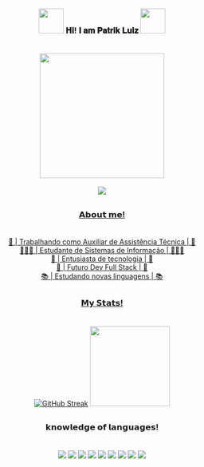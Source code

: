 ### <p align="center"><img src="https://media.tenor.com/tgzGDcxpjR0AAAAi/patrick-star-sponge-bob-square-pants.gif" width="50px"> 𝐇𝐢! 𝐈 𝐚𝐦 𝐏𝐚𝐭𝐫𝐢𝐤 𝐋𝐮𝐢𝐳 <img src="https://media.tenor.com/tgzGDcxpjR0AAAAi/patrick-star-sponge-bob-square-pants.gif" width="50px"><br><br></p>


<div align="center">
<img height="250px" src="https://user-images.githubusercontent.com/111705938/218602686-a273f0a9-2abb-44d9-8294-c5ec177f6fc6.png">
  <br>
  <br>
  
  <div id="badges-social">
  <a href="https://www.linkedin.com/in/patrik-luiz-435a02207/"> <img src="https://img.shields.io/badge/-LinkedIn-blue?style=for-the-badge&logo=LinkedIn">
    <!-- <a href="https://discordapp.com/users/698680180234911826"><img src="https://img.shields.io/badge/-Discord-7289da?style=for-the-badge&logo=discord&logoColor=white">  -->
   
 
  </div>
  
  </div>
  
  ##
    
    
### <p align="center"> 𝗔𝗯𝗼𝘂𝘁 𝗺𝗲! <br><br></p>
    
<p align="center"> 
🔌 | Trabalhando como Auxiliar de Assistência Técnica | 🔌<br> 
👨🏾‍💻 | Estudante de Sistemas de Informação | 👨🏾‍💻<br>
💾 | Entusiasta de tecnologia | 💾<br>
💭 | Futuro Dev Full Stack | 💭<br>
📚 | Estudando novas linguagens | 📚</p>
 
    
  ##
    
### <p align="center">  𝗠𝘆 𝗦𝘁𝗮𝘁𝘀! <br><br></p>

<div align="center">

  <a href="https://git.io/streak-stats"><img src="https://streak-stats.demolab.com?user=zPlcs&theme=tokyonight" alt="GitHub Streak" /></a> <img height="160em" src="https://github-readme-stats.vercel.app/api/top-langs/?username=zPlcs&layout=compact&langs_count=7&theme=tokyonight"/>
  
</div>

  ##
  
 ### <p align="center"> 𝗸𝗻𝗼𝘄𝗹𝗲𝗱𝗴𝗲 𝗼𝗳 𝗹𝗮𝗻𝗴𝘂𝗮𝗴𝗲𝘀! <br> <br></p>
  
 
  <div id="badges" align="center">
    <img src="https://img.shields.io/badge/c++-044F88?style=for-the-badge&logo=c%2B%2B&logoColor=white"> 
    <img src="https://img.shields.io/badge/-C-6758FE?style=for-the-badge&logo=C&logoColor=white">
    <img src="https://img.shields.io/badge/-CSharp-A179DC?style=for-the-badge&logo=cSHARP&logoColor=white"> 
    <img src="https://img.shields.io/badge/-Css3-2965f1?style=for-the-badge&logo=css3&logoColor=white">
    <img src="https://img.shields.io/badge/GitHUB-black?style=for-the-badge&logo=github&logoColor=white"> 
    <img src="https://img.shields.io/badge/-html5-e34c26?style=for-the-badge&logo=html5&logoColor=white">
    <img src="https://img.shields.io/badge/-JavaScript-FFFB00?style=for-the-badge&logo=javascript&logoColor=black"> 
    <img src="https://img.shields.io/badge/python-3670A0?style=for-the-badge&logo=python&logoColor=white">
    <img src="https://img.shields.io/badge/angular-%23DD0031.svg?style=for-the-badge&logo=angular&logoColor=white">

    
  </div>
